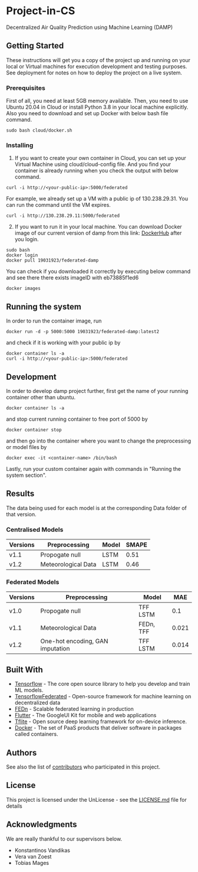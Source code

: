 # Project-in-CS
Decentralized Air Quality Prediction using Machine Learning (DAMP)


## Getting Started

These instructions will get you a copy of the project up and running on your local or Virtual machines for execution development and testing purposes. See deployment for notes on how to deploy the project on a live system.

### Prerequisites

First of all, you need at least 5GB memory available. Then, you need to use Ubuntu 20.04 in Cloud or install Python 3.8 in your local machine explicitly. 
Also you need to download and set up Docker with below bash file command. 

```
sudo bash cloud/docker.sh
```

### Installing
1) If you want to create your own container in Cloud, you can set up your Virtual Machine using cloud/cloud-config file. 
And you find your container is already running when you check the output with below command.

```
curl -i http://<your-public-ip>:5000/federated
```

For example, we already set up a VM with a public ip of 130.238.29.31. You can run the command until the VM expires.

```
curl -i http://130.238.29.11:5000/federated
```

2) If you want to run it in your local machine. You can download Docker image of our current version of damp from this link: [DockerHub](https://hub.docker.com/r/19031923/federated-damp)
after you login.
```
sudo bash
docker login
docker pull 19031923/federated-damp
```

You can check if you downloaded it correctly by executing below command and see there there exists imageID with eb73885f1ed6

```
docker images
```

## Running the system

In order to run the container image, run 

```
docker run -d -p 5000:5000 19031923/federated-damp:latest2
```
and check if it is working with your public ip by 

```
docker container ls -a
curl -i http://<your-public-ip>:5000/federated
```



## Development

In order to develop damp project further, first get the name of your running container other than ubuntu.
 
```
docker container ls -a
```
and stop current running container to free port of 5000 by

```
docker container stop 
```
and then go into the container where you want to change the preprocessing or model files by

```
docker exec -it <container-name> /bin/bash
```
Lastly, run your custom container again with commands in "Running the system section". 


## Results
The data being used for each model is at the corresponding Data folder of that version. 

### Centralised Models

| Versions  | Preprocessing  | Model  |  SMAPE | 
| ------------- | ------------- |  ------------- | ------------- | 
| v1.1 | Propogate null | LSTM | 0.51 |
| v1.2 | Meteorological Data | LSTM | 0.46 | 

### Federated Models

| Versions  |  Preprocessing  | Model |  MAE |
| -------------  |  ------------- | ------------- |------------- |
| v1.0  | Propogate null | TFF LSTM | 0.1 |
| v1.1 |  Meteorological Data | FEDn, TFF  | 0.021 |
| v1.2  |  One-hot encoding, GAN imputation| TFF LSTM | 0.014 |

## Built With

* [Tensorflow](https://www.tensorflow.org/) -  The core open source library to help you develop and train ML models.
* [TensorflowFederated](https://www.tensorflow.org/federated) - Open-source framework for machine learning on decentralized data
* [FEDn](https://github.com/scaleoutsystems/fedn) - Scalable federated learning in production 
* [Flutter](https://flutter.dev/) - The GoogleUI Kit for mobile and web applications
* [Tflite](https://www.tensorflow.org/lite) - Open source deep learning framework for on-device inference.
* [Docker](https://www.docker.com/) - The set of PaaS products that deliver software in packages called containers.

## Authors

See also the list of [contributors](https://github.com/RaheelTheDeveloper/damp/blob/main/contributors.md) who participated in this project.

## License

This project is licensed under the UnLicense - see the [LICENSE.md](https://github.com/RaheelTheDeveloper/damp/blob/main/LICENSE) file for details

## Acknowledgments
We are really thankful to our supervisors below. 

* Konstantinos Vandikas
* Vera van Zoest
* Tobias Mages
